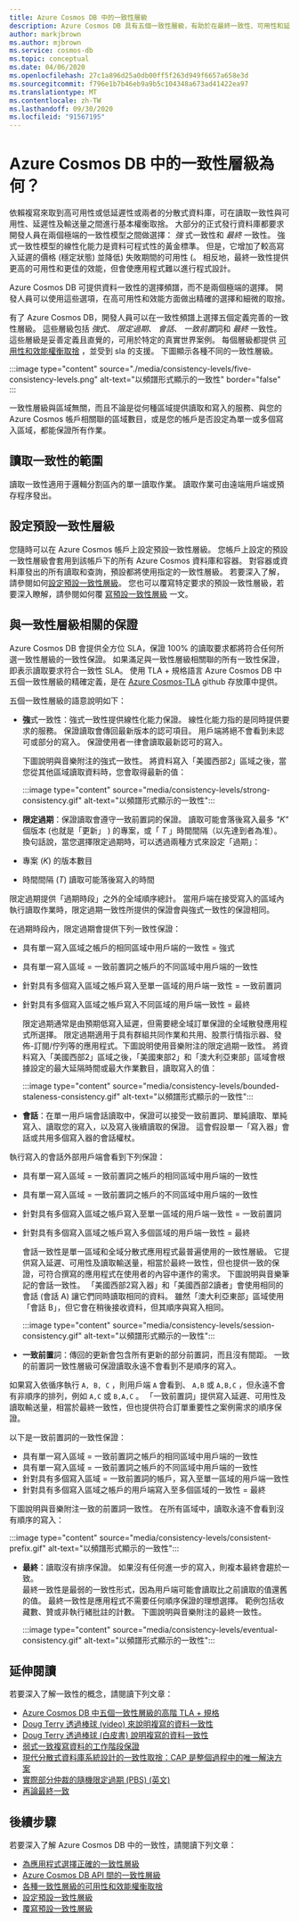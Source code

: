 ```yaml
---
title: Azure Cosmos DB 中的一致性層級
description: Azure Cosmos DB 具有五個一致性層級，有助於在最終一致性、可用性和延遲的取捨之間取得平衡。
author: markjbrown
ms.author: mjbrown
ms.service: cosmos-db
ms.topic: conceptual
ms.date: 04/06/2020
ms.openlocfilehash: 27c1a896d25a0db00ff5f263d949f6657a658e3d
ms.sourcegitcommit: f796e1b7b46eb9a9b5c104348a673ad41422ea97
ms.translationtype: MT
ms.contentlocale: zh-TW
ms.lasthandoff: 09/30/2020
ms.locfileid: "91567195"
---
```

# <a name="what-are-consistency-levels-in-azure-cosmos-db"></a>Azure Cosmos DB 中的一致性層級為何？

依賴複寫來取到高可用性或低延遲性或兩者的分散式資料庫，可在讀取一致性與可用性、延遲性及輸送量之間進行基本權衡取捨。 大部分的正式發行資料庫都要求開發人員在兩個極端的一致性模型之間做選擇： *強* 式一致性和 *最終* 一致性。 強式一致性模型的線性化能力是資料可程式性的黃金標準。 但是，它增加了較高寫入延遲的價格 (穩定狀態) 並降低) 失敗期間的可用性 (。 相反地，最終一致性提供更高的可用性和更佳的效能，但會使應用程式難以進行程式設計。

Azure Cosmos DB 可提供資料一致性的選擇頻譜，而不是兩個極端的選擇。 開發人員可以使用這些選項，在高可用性和效能方面做出精確的選擇和細微的取捨。

有了 Azure Cosmos DB，開發人員可以在一致性頻譜上選擇五個定義完善的一致性層級。 這些層級包括 *強*式、 *限定過期*、 *會話*、 *一致前置*詞和 *最終* 一致性。 這些層級是妥善定義且直覺的，可用於特定的真實世界案例。 每個層級都提供 [可用性和效能權衡取捨](consistency-levels-tradeoffs.md) ，並受到 sla 的支援。 下圖顯示各種不同的一致性層級。

:::image type="content" source="./media/consistency-levels/five-consistency-levels.png" alt-text="以頻譜形式顯示的一致性" border="false" :::

一致性層級與區域無關，而且不論是從何種區域提供讀取和寫入的服務、與您的 Azure Cosmos 帳戶相關聯的區域數目，或是您的帳戶是否設定為單一或多個寫入區域，都能保證所有作業。

## <a name="scope-of-the-read-consistency"></a>讀取一致性的範圍

讀取一致性適用于邏輯分割區內的單一讀取作業。 讀取作業可由遠端用戶端或預存程序發出。

## <a name="configure-the-default-consistency-level"></a>設定預設一致性層級

您隨時可以在 Azure Cosmos 帳戶上設定預設一致性層級。 您帳戶上設定的預設一致性層級會套用到該帳戶下的所有 Azure Cosmos 資料庫和容器。 對容器或資料庫發出的所有讀取和查詢，預設都將使用指定的一致性層級。 若要深入了解，請參閱如何[設定預設一致性層級](how-to-manage-consistency.md#configure-the-default-consistency-level)。 您也可以覆寫特定要求的預設一致性層級，若要深入瞭解，請參閱如何覆 [寫預設一致性層級](how-to-manage-consistency.md?#override-the-default-consistency-level) 一文。

## <a name="guarantees-associated-with-consistency-levels"></a>與一致性層級相關的保證

Azure Cosmos DB 會提供全方位 SLA，保證 100% 的讀取要求都將符合任何所選一致性層級的一致性保證。 如果滿足與一致性層級相關聯的所有一致性保證，即表示讀取要求符合一致性 SLA。 使用 TLA + 規格語言 Azure Cosmos DB 中五個一致性層級的精確定義，是在 [Azure Cosmos-TLA](https://github.com/Azure/azure-cosmos-tla) github 存放庫中提供。

五個一致性層級的語意說明如下：

- **強**式一致性：強式一致性提供線性化能力保證。 線性化能力指的是同時提供要求的服務。 保證讀取會傳回最新版本的認可項目。 用戶端將絕不會看到未認可或部分的寫入。 保證使用者一律會讀取最新認可的寫入。

  下圖說明與音樂附注的強式一致性。 將資料寫入「美國西部2」區域之後，當您從其他區域讀取資料時，您會取得最新的值：

  :::image type="content" source="media/consistency-levels/strong-consistency.gif" alt-text="以頻譜形式顯示的一致性":::

- **限定過期**：保證讀取會遵守一致前置詞的保證。 讀取可能會落後寫入最多 *"K"* 個版本 (也就是「更新」 ) 的專案，或「 *T* 」時間間隔（以先達到者為准）。 換句話說，當您選擇限定過期時，可以透過兩種方式來設定「過期」：

- 專案 (*K*) 的版本數目
- 時間間隔 (*T*) 讀取可能落後寫入的時間

限定過期提供「過期時段」之外的全域順序總計。 當用戶端在接受寫入的區域內執行讀取作業時，限定過期一致性所提供的保證會與強式一致性的保證相同。

在過期時段內，限定過期會提供下列一致性保證：

- 具有單一寫入區域之帳戶的相同區域中用戶端的一致性 = 強式
- 具有單一寫入區域 = 一致前置詞之帳戶的不同區域中用戶端的一致性
- 針對具有多個寫入區域之帳戶寫入至單一區域的用戶端一致性 = 一致前置詞
- 針對具有多個寫入區域之帳戶寫入不同區域的用戶端一致性 = 最終

  限定過期通常是由預期低寫入延遲，但需要總全域訂單保證的全域散發應用程式所選擇。 限定過期適用于具有群組共同作業和共用、股票行情指示器、發佈-訂閱/佇列等的應用程式。下圖說明使用音樂附注的限定過期一致性。 將資料寫入「美國西部2」區域之後，「美國東部2」和「澳大利亞東部」區域會根據設定的最大延隔時間或最大作業數目，讀取寫入的值：

  :::image type="content" source="media/consistency-levels/bounded-staleness-consistency.gif" alt-text="以頻譜形式顯示的一致性":::

- **會話**：在單一用戶端會話讀取中，保證可以接受一致前置詞、單純讀取、單純寫入、讀取您的寫入，以及寫入後續讀取的保證。 這會假設單一「寫入器」會話或共用多個寫入器的會話權杖。

執行寫入的會話外部用戶端會看到下列保證：

- 具有單一寫入區域 = 一致前置詞之帳戶的相同區域中用戶端的一致性
- 具有單一寫入區域 = 一致前置詞之帳戶的不同區域中用戶端的一致性
- 針對具有多個寫入區域之帳戶寫入至單一區域的用戶端一致性 = 一致前置詞
- 針對具有多個寫入區域之帳戶寫入多個區域的用戶端一致性 = 最終

  會話一致性是單一區域和全域分散式應用程式最普遍使用的一致性層級。 它提供寫入延遲、可用性及讀取輸送量，相當於最終一致性，但也提供一致的保證，可符合撰寫的應用程式在使用者的內容中運作的需求。 下圖說明與音樂筆記的會話一致性。 「美國西部2寫入器」和「美國西部2讀者」會使用相同的會話 (會話 A) 讓它們同時讀取相同的資料。 雖然「澳大利亞東部」區域使用「會話 B」，但它會在稍後接收資料，但其順序與寫入相同。

  :::image type="content" source="media/consistency-levels/session-consistency.gif" alt-text="以頻譜形式顯示的一致性":::

- **一致前置**詞：傳回的更新會包含所有更新的部分前置詞，而且沒有間距。 一致的前置詞一致性層級可保證讀取永遠不會看到不是順序的寫入。

如果寫入依循序執行 `A, B, C` ，則用戶端 `A` 會看到、 `A,B` 或 `A,B,C` ，但永遠不會有非順序的排列，例如 `A,C` 或 `B,A,C` 。 「一致前置詞」提供寫入延遲、可用性及讀取輸送量，相當於最終一致性，但也提供符合訂單重要性之案例需求的順序保證。 

以下是一致前置詞的一致性保證：

- 具有單一寫入區域 = 一致前置詞之帳戶的相同區域中用戶端的一致性
- 具有單一寫入區域 = 一致前置詞之帳戶的不同區域中用戶端的一致性
- 針對具有多個寫入區域 = 一致前置詞的帳戶，寫入至單一區域的用戶端一致性
- 針對具有多個寫入區域之帳戶的用戶端寫入至多個區域的一致性 = 最終

下圖說明與音樂附注一致的前置詞一致性。 在所有區域中，讀取永遠不會看到沒有順序的寫入：

  :::image type="content" source="media/consistency-levels/consistent-prefix.gif" alt-text="以頻譜形式顯示的一致性":::

- **最終**：讀取沒有排序保證。 如果沒有任何進一步的寫入，則複本最終會趨於一致。  
最終一致性是最弱的一致性形式，因為用戶端可能會讀取比之前讀取的值還舊的值。 最終一致性是應用程式不需要任何順序保證的理想選擇。 範例包括收藏數、贊或非執行緒批註的計數。 下圖說明與音樂附注的最終一致性。

  :::image type="content" source="media/consistency-levels/eventual-consistency.gif" alt-text="以頻譜形式顯示的一致性":::

## <a name="additional-reading"></a>延伸閱讀

若要深入了解一致性的概念，請閱讀下列文章：

- [Azure Cosmos DB 中五個一致性層級的高階 TLA + 規格](https://github.com/Azure/azure-cosmos-tla)
- [Doug Terry 透過棒球 (video) 來說明複寫的資料一致性](https://www.youtube.com/watch?v=gluIh8zd26I)
- [Doug Terry 透過棒球 (白皮書) 說明複寫的資料一致性](https://www.microsoft.com/research/publication/replicated-data-consistency-explained-through-baseball/)
- [弱式一致複寫資料的工作階段保證](https://dl.acm.org/citation.cfm?id=383631)
- [現代分散式資料庫系統設計的一致性取捨：CAP 是整個過程中的唯一解決方案](https://www.computer.org/csdl/magazine/co/2012/02/mco2012020037/13rRUxjyX7k)
- [實際部分仲裁的隨機限定過期 (PBS) (英文)](https://vldb.org/pvldb/vol5/p776_peterbailis_vldb2012.pdf)
- [再論最終一致](https://www.allthingsdistributed.com/2008/12/eventually_consistent.html)

## <a name="next-steps"></a>後續步驟

若要深入了解 Azure Cosmos DB 中的一致性，請閱讀下列文章：

- [為應用程式選擇正確的一致性層級](consistency-levels-choosing.md)
- [Azure Cosmos DB API 間的一致性層級](consistency-levels-across-apis.md)
- [各種一致性層級的可用性和效能權衡取捨](consistency-levels-tradeoffs.md)
- [設定預設一致性層級](how-to-manage-consistency.md#configure-the-default-consistency-level)
- [覆寫預設一致性層級](how-to-manage-consistency.md#override-the-default-consistency-level)

